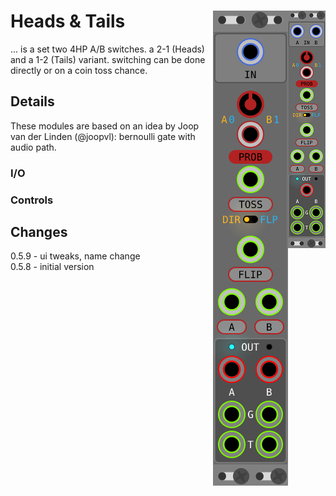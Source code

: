 # Heads & Tails <img align="right" src="images/heads_100.png"> <img align="right" src="images/tails_100.png">
... is a set two 4HP A/B switches. a 2-1 (Heads) and a 1-2 (Tails) variant.
switching can be done directly or on a coin toss chance.

## Details
These modules are based on an idea by Joop van der Linden (@joopvl): bernoulli gate with audio path.  

### I/O


### Controls


## Changes
0.5.9 - ui tweaks, name change  
0.5.8 - initial version  

